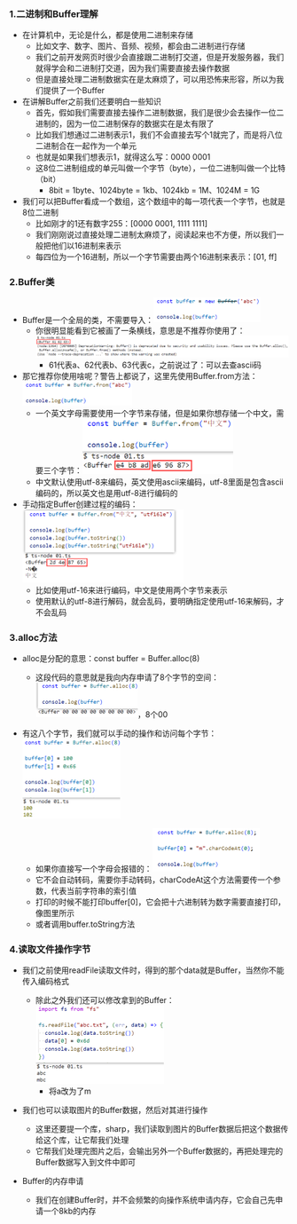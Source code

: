 ### 1.二进制和Buffer理解

- 在计算机中，无论是什么，都是使用二进制来存储
  - 比如文字、数字、图片、音频、视频，都会由二进制进行存储
  - 我们之前开发网页时很少会直接跟二进制打交道，但是开发服务器，我们就得学会和二进制打交道，因为我们需要直接去操作数据
  - 但是直接处理二进制数据实在是太麻烦了，可以用恐怖来形容，所以为我们提供了一个Buffer
- 在讲解Buffer之前我们还要明白一些知识
  - 首先，假如我们需要直接去操作二进制数据，我们是很少会去操作一位二进制的，因为一位二进制保存的数据实在是太有限了
  - 比如我们想通过二进制表示1，我们不会直接去写个1就完了，而是将八位二进制合在一起作为一个单元
  - 也就是如果我们想表示1，就得这么写：0000 0001
  - 这8位二进制组成的单元叫做一个字节（byte），一位二进制叫做一个比特（bit）
    - 8bit = 1byte、1024byte = 1kb、1024kb = 1M、1024M = 1G
- 我们可以把Buffer看成一个数组，这个数组中的每一项代表一个字节，也就是8位二进制
  - 比如刚才的1还有数字255：[0000 0001, 1111 1111]
  - 我们刚刚说过直接处理二进制太麻烦了，阅读起来也不方便，所以我们一般把他们以16进制来表示
  - 每四位为一个16进制，所以一个字节需要由两个16进制来表示：[01, ff]

### 2.Buffer类

- Buffer是一个全局的类，不需要导入：<img src="images/image-20221111152558936.png" alt="image-20221111152558936" style="zoom:50%;" />
  - 你很明显能看到它被画了一条横线，意思是不推荐你使用了：![image-20221111152759908](images/image-20221111152759908.png)
    - 61代表a、62代表b、63代表c，之前说过了：可以去查ascii码
- 那它推荐你使用啥呢？警告上都说了，这里先使用Buffer.from方法：<img src="images/image-20221111153745407.png" alt="image-20221111153745407" style="zoom:50%;" />
  - 一个英文字母需要使用一个字节来存储，但是如果你想存储一个中文，需要三个字节：<img src="images/image-20221111154205286.png" alt="image-20221111154205286" style="zoom: 67%;" />
  - 中文默认使用utf-8来编码，英文使用ascii来编码，utf-8里面是包含ascii编码的，所以英文也是用utf-8进行编码的
- 手动指定Buffer创建过程的编码：<img src="images/image-20221111155005096.png" alt="image-20221111155005096" style="zoom:50%;" />
  - 比如使用utf-16来进行编码，中文是使用两个字节来表示
  - 使用默认的utf-8进行解码，就会乱码，要明确指定使用utf-16来解码，才不会乱码

### 3.alloc方法

- alloc是分配的意思：const buffer = Buffer.alloc(8)

  - 这段代码的意思就是我向内存申请了8个字节的空间：<img src="images/image-20221111163434069.png" alt="image-20221111163434069" style="zoom: 50%;" />，8个00

    

- 有这八个字节，我们就可以手动的操作和访问每个字节：<img src="images/image-20221111163840942.png" alt="image-20221111163840942" style="zoom:50%;" />

  - 如果你直接写一个字母会报错的：<img src="images/image-20221111164708514.png" alt="image-20221111164708514" style="zoom:50%;" />
  - 它不会自动转码，需要你手动转码，charCodeAt这个方法需要传一个参数，代表当前字符串的索引值
  - 打印的时候不能打印buffer[0]，它会把十六进制转为数字需要直接打印，像图里所示
  - 或者调用buffer.toString方法

### 4.读取文件操作字节

- 我们之前使用readFile读取文件时，得到的那个data就是Buffer，当然你不能传入编码格式
  - 除此之外我们还可以修改拿到的Buffer：<img src="images/image-20221111165453748.png" alt="image-20221111165453748" style="zoom:50%;" />
    - 将a改为了m
- 我们也可以读取图片的Buffer数据，然后对其进行操作
  - 这里还要提一个库，sharp，我们读取到图片的Buffer数据后把这个数据传给这个库，让它帮我们处理
  - 它帮我们处理完图片之后，会输出另外一个Buffer数据的，再把处理完的Buffer数据写入到文件中即可

- Buffer的内存申请
  - 我们在创建Buffer时，并不会频繁的向操作系统申请内存，它会自己先申请一个8kb的内存